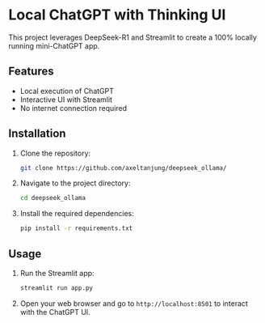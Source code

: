 # Local ChatGPT with Thinking UI
This project leverages DeepSeek-R1 and Streamlit to create a 100% locally running mini-ChatGPT app.

## Features
- Local execution of ChatGPT
- Interactive UI with Streamlit
- No internet connection required

## Installation
1. Clone the repository:
    ```bash
    git clone https://github.com/axeltanjung/deepseek_ollama/
    ```
2. Navigate to the project directory:
    ```bash
    cd deepseek_ollama
    ```
3. Install the required dependencies:
    ```bash
    pip install -r requirements.txt
    ```

## Usage
1. Run the Streamlit app:
    ```bash
    streamlit run app.py
    ```
2. Open your web browser and go to `http://localhost:8501` to interact with the ChatGPT UI.